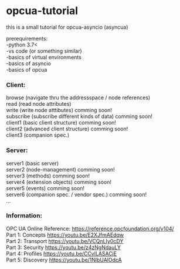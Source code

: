 # opcua-tutorial  
  
this is a small tutorial for opcua-asyncio (asyncua)  
  
prerequirements:  
-python 3.7<  
-vs code (or something similar)  
-basics of virtual environments  
-basics of asyncio  
-basics of opcua  
  
### Client:  
browse (navigate thru the addressspace / node references)  
read (read node attributes)  
write (write node atttibutes) comming soon!  
subscribe (subscribe different kinds of data) comming soon!  
client1 (basic client structure) comming soon!  
client2 (advanced client structure) comming soon!  
client3 (companion spec.)
  
### Server:  
server1 (basic server)  
server2 (node-management) comming soon!  
server3 (methods) comming soon!  
server4 (extension objects) comming soon!  
server5 (events) comming soon!  
server6 (companion spec. / vendor spec.) comming soon!  
...  
  
### Information:  
OPC UA Online Reference: https://reference.opcfoundation.org/v104/  
Part 1: Concepts https://youtu.be/E2XJfmAEdqw  
Part 2: Transport https://youtu.be/VCQnLIy0cDY   
Part 3: Security https://youtu.be/z4zNgNdauLY  
Part 4: Profiles https://youtu.be/CCvlLASACjE  
Part 5: Discovery https://youtu.be/1NlbUAlOdcA  
